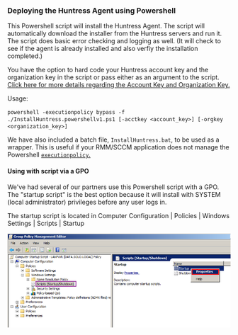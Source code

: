 ### Deploying the Huntress Agent using Powershell

This Powershell script will install the Huntress Agent. The script will automatically download the installer from the Huntress servers and run it. The script does basic error checking and logging as well. (It will check to see if the agent is already installed and also verfiy the installation completed.)

You have the option to hard code your Huntress account key and the organization key in the script or pass either as an argument to the script. [Click here for more details regarding the Account Key and Organization Key.](https://support.huntress.io/article/7-using-account-and-organization-keys)

Usage:
```
powershell -executionpolicy bypass -f ./InstallHuntress.powershellv1.ps1 [-acctkey <account_key>] [-orgkey <organization_key>]
```

We have also included a batch file, `InstallHuntress.bat`, to be used as a wrapper. This is useful if your RMM/SCCM application does not manage the Powershell [`executionpolicy`.](https://docs.microsoft.com/en-us/powershell/module/microsoft.powershell.security/set-executionpolicy?view=powershell-3.0)

#### Using with script via a GPO

We've had several of our partners use this Powershell script with a GPO. The "startup script" is the best option because it will install with SYSTEM (local administrator) privileges before any user logs in.

The startup script is located in Computer Configuration | Policies | Windows Settings | Scripts | Startup

<img src="gpo_startup.png" border="0" alt="GPO">